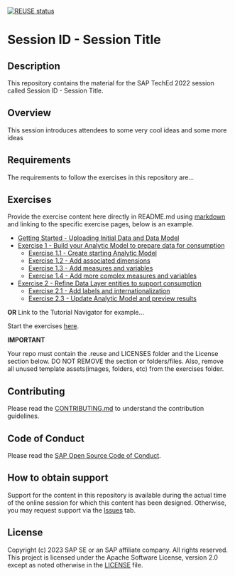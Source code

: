 [![REUSE status](https://api.reuse.software/badge/github.com/SAP-samples/teched2023-DA271)](https://api.reuse.software/info/github.com/SAP-samples/teched2023-DA271)

# Session ID - Session Title

## Description

This repository contains the material for the SAP TechEd 2022 session called Session ID - Session Title.  

## Overview

This session introduces attendees to some very cool ideas and some more ideas

## Requirements

The requirements to follow the exercises in this repository are...

## Exercises

Provide the exercise content here directly in README.md using [markdown](https://guides.github.com/features/mastering-markdown/) and linking to the specific exercise pages, below is an example.

- [Getting Started - Uploading Initial Data and Data Model](exercises/ex0/)
- [Exercise 1 - Build your Analytic Model to prepare data for consumption](exercises/ex1/)
    - [Exercise 1.1 - Create starting Analytic Model]( TODO)
    - [Exercise 1.2 - Add associated dimensions](exercises/ex1/Add_Associated_Dimensions)
    - [Exercise 1.3 - Add measures and variables](exercises/ex1/Add_measures_and_variables)
    - [Exercise 1.4 - Add more complex measures and variables](exercises/ex1/Add_complex_measures_and_variables)
- [Exercise 2 - Refine Data Layer entities to support consumption](exercises/ex2/)
    - [Exercise 2.1 - Add labels and internationalization](exercises/ex2#exercise-21-sub-exercise-1-description)
    - [Exercise 2.3 - Update Analytic Model and preview results](exercises/ex2#exercise-22-sub-exercise-2-description)

  
**OR** Link to the Tutorial Navigator for example...

Start the exercises [here](https://developers.sap.com/tutorials/abap-environment-trial-onboarding.html).

**IMPORTANT**

Your repo must contain the .reuse and LICENSES folder and the License section below. DO NOT REMOVE the section or folders/files. Also, remove all unused template assets(images, folders, etc) from the exercises folder. 

## Contributing
Please read the [CONTRIBUTING.md](./CONTRIBUTING.md) to understand the contribution guidelines.

## Code of Conduct
Please read the [SAP Open Source Code of Conduct](https://github.com/SAP-samples/.github/blob/main/CODE_OF_CONDUCT.md).

## How to obtain support

Support for the content in this repository is available during the actual time of the online session for which this content has been designed. Otherwise, you may request support via the [Issues](../../issues) tab.

## License
Copyright (c) 2023 SAP SE or an SAP affiliate company. All rights reserved. This project is licensed under the Apache Software License, version 2.0 except as noted otherwise in the [LICENSE](LICENSES/Apache-2.0.txt) file.
